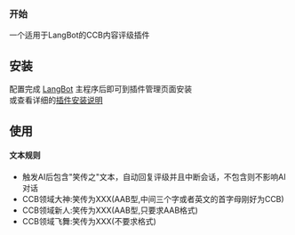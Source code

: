 ### 开始

一个适用于LangBot的CCB内容评级插件

## 安装

配置完成 [LangBot](https://github.com/RockChinQ/LangBot) 主程序后即可到插件管理页面安装  
或查看详细的[插件安装说明](https://docs.langbot.app/plugin/plugin-intro.html#%E6%8F%92%E4%BB%B6%E7%94%A8%E6%B3%95)

## 使用
#### 文本规则

- 触发AI后包含"笑传之"文本，自动回复评级并且中断会话，不包含则不影响AI对话
- CCB领域大神:笑传为XXX(AAB型,中间三个字或者英文的首字母刚好为CCB)
- CCB领域新人:笑传为XXX(AAB型,只要求AAB格式)
- CCB领域飞舞:笑传为XXX(不要求格式)
